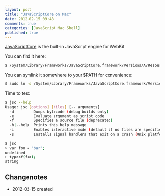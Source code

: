 ```yaml
---
layout: post
title: "JavaScriptCore on Mac"
date: 2012-02-15 09:48
comments: true
categories: [JavaScript Mac Shell]
published: true
---
```


[JavaScriptCore](http://trac.webkit.org/wiki/JavaScriptCore) is the built-in JavaScript engine for WebKit

You can find it here:

``` bash
$ /System/Library/Frameworks/JavaScriptCore.framework/Versions/A/Resources/jsc
```

You can symlink it somewhere to your $PATH for convenience:


``` bash
$ sudo ln -s /System/Library/Frameworks/JavaScriptCore.framework/Versions/A/Resources/jsc /usr/bin/jsc
```

Time to test:


``` bash
$ jsc --help
Usage: jsc [options] [files] [-- arguments]
  -d         Dumps bytecode (debug builds only)
  -e         Evaluate argument as script code
  -f         Specifies a source file (deprecated)
  -h|--help  Prints this help message
  -i         Enables interactive mode (default if no files are specified)
  -s         Installs signal handlers that exit on a crash (Unix platforms only)

$ jsc
> var foo = "bar";
undefined
> typeof(foo);
string
```

## Changenotes

- 2012-02-15 created
